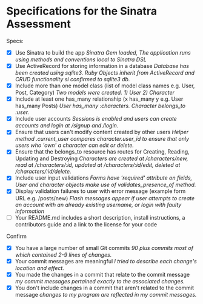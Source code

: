# Specifications for the Sinatra Assessment

Specs:
- [x] Use Sinatra to build the app
    *Sinatra Gem loaded, The application runs using methods and conventions local to Sinatra DSL*
- [x] Use ActiveRecord for storing information in a database
    *Database has been created using sqlite3.  Ruby Objects inherit from ActiveRecord and CRUD functionality si confirmed to sqlite3 db.*
- [x] Include more than one model class (list of model class names e.g. User, Post, Category)
    *Two models were created. 1) User 2) Character*
- [x] Include at least one has_many relationship (x has_many y e.g. User has_many Posts)
    *User has_many :characters.  Character belongs_to :user.*
- [x] Include user accounts
    *Sessions is enabled and users can create accounts and login at /signup and /login.*
- [x] Ensure that users can't modify content created by other users
    *Helper method .current_user compares character.user_id to ensure that only users who 'own' a character can edit or delete.*
- [x] Ensure that the belongs_to resource has routes for Creating, Reading, Updating and Destroying
    *Characters are created at /characters/new, read at /characters/:id, updated at /characters/:id/edit, deleted at /characters/:id/delete.*
- [x] Include user input validations
    *Forms have 'required' attribute on fields, User and character objects make use of validates_presence_of method.*
- [x] Display validation failures to user with error message (example form URL e.g. /posts/new)
    *Flash messages appear if user attempts to create an account with an already existing username, or login with faulty information*
- [ ] Your README.md includes a short description, install instructions, a contributors guide and a link to the license for your code

Confirm
- [x] You have a large number of small Git commits
    *90 plus commits most of which contained 2-9 lines of changes.*
- [x] Your commit messages are meaningful
    *I tried to describe each change's location and effect.*
- [x] You made the changes in a commit that relate to the commit message
    *my commit messages pertained exactly to the associated changes.*
- [x] You don't include changes in a commit that aren't related to the commit message
    *changes to my program are reflected in my commit messages.*
